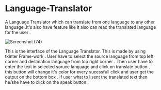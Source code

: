 # Language-Translator
A Language Translator which can translate from one language to any other language .It's also have feature like it also can read the translated language for the user .

![Screenshot (74)](https://user-images.githubusercontent.com/68509017/118517126-93382c00-b754-11eb-9dd8-0aa4028ad298.png)



This is the interface of the Language Translator. This is made by using tkinter Frame-work .
User have to select the source language from top left corner and destination language from top right corner .
Then user have to enter the text in selected soruce language and click on translate button , this button will
change it's color for every sucessfull click and user get the output on the bottom box . 
If user what to lisent the translated text then he/she have to click on the speak button .
